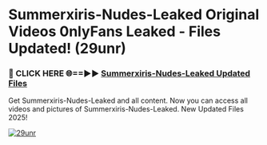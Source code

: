 # Summerxiris-Nudes-Leaked Original Videos 0nlyFans Leaked - Files Updated! (29unr)

<h3>🔴 CLICK HERE 🌐==►► <a href="https://tinyurl.com/yc6ubb5a" rel="nofollow">Summerxiris-Nudes-Leaked Updated Files</a></h3>

Get Summerxiris-Nudes-Leaked and all content. Now you can access all videos and pictures of Summerxiris-Nudes-Leaked. New Updated Files 2025!

[![29unr](https://i.imgur.com/7eu0CRL.gif)](https://tinyurl.com/yc6ubb5a)
